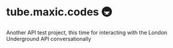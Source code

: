 # tube.maxic.codes 🚇

Another API test project, this time for interacting with the London Underground API conversationally

